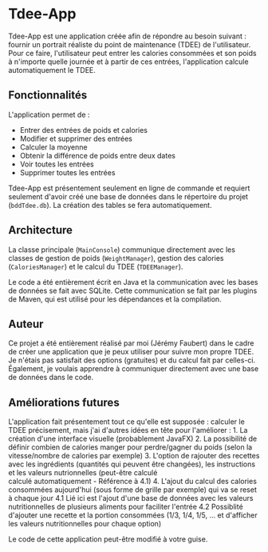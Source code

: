 # Tdee-App

Tdee-App est une application créée afin de répondre au besoin suivant : fournir un portrait réaliste du point de maintenance (TDEE) de l'utilisateur.
Pour ce faire, l'utilisateur peut entrer les calories consommées et son poids à n'importe quelle journée et à partir de ces entrées, l'application calcule
automatiquement le TDEE.

## Fonctionnalités

L'application permet de :
- Entrer des entrées de poids et calories
- Modifier et supprimer des entrées
- Calculer la moyenne
- Obtenir la différence de poids entre deux dates
- Voir toutes les entrées
- Supprimer toutes les entrées

Tdee-App est présentement seulement en ligne de commande et requiert seulement d'avoir créé une base de données dans le répertoire du projet (`bddTdee.db`). 
La création des tables se fera automatiquement. 

## Architecture

La classe principale (`MainConsole`) communique directement avec les classes de gestion de poids (`WeightManager`), gestion des calories (`CaloriesManager`) et le calcul du
TDEE (`TDEEManager`). 

Le code a été entièrement écrit en Java et la communication avec les bases de données se fait avec SQLite. Cette communication se fait par les plugins de Maven, qui
est utilisé pour les dépendances et la compilation.

## Auteur

Ce projet a été entièrement réalisé par moi (Jérémy Faubert) dans le cadre de créer une application que je peux utiliser pour suivre mon propre TDEE. Je n'étais pas satisfait des
options (gratuites) et du calcul fait par celles-ci. Également, je voulais apprendre à communiquer directement avec une base de données dans le code. 

## Améliorations futures

L'application fait présentement tout ce qu'elle est supposée : calculer le TDEE précisement, mais j'ai d'autres idées en tête pour l'améliorer :
    1. La création d'une interface visuelle (probablement JavaFX)
    2. La possibilité de définir combien de calories manger pour perdre/gagner du poids (selon la vitesse/nombre de calories par exemple)
    3. L'option de rajouter des recettes avec les ingrédients (quantités qui peuvent être changées), les instructions et les valeurs nutrionnelles (peut-être calculé       
       calculé automatiquement - Référence à 4.1)
    4. L'ajout du calcul des calories consommées aujourd'hui (sous forme de grille par exemple) qui va se reset à chaque jour 
        4.1 Lié ici est l'ajout d'une base de données avec les valeurs nutritionnelles de plusieurs aliments pour faciliter l'entrée
        4.2 Possiblité d'ajouter une recette et la portion consommées (1/3, 1/4, 1/5, ... et d'afficher les valeurs nutritionnelles pour chaque option)

Le code de cette application peut-être modifié à votre guise.